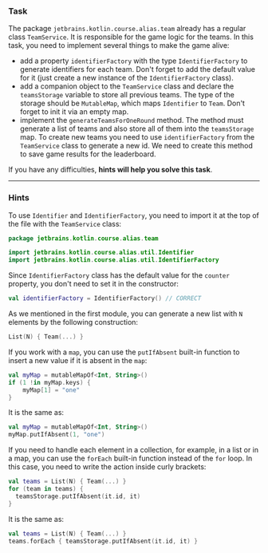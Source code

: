 ### Task

The package `jetbrains.kotlin.course.alias.team` already has a regular class `TeamService`.
It is responsible for the game logic for the teams. In this task, you need to implement several things to make the game alive:

- add a property `identifierFactory` with the type `IdentifierFactory` to generate identifiers for each team.
  Don't forget to add the default value for it (just create a new instance of the `IdentifierFactory` class).
- add a companion object to the `TeamService` class and declare the `teamsStorage` variable to store all previous teams.
  The type of the storage should be `MutableMap`, which maps `Identifier` to `Team`. Don't forget to init it via an empty map.
- implement the `generateTeamsForOneRound` method.
  The method must generate a list of teams and also store all of them into the `teamsStorage` map.
  To create new teams you need to use `identifierFactory` from the `TeamService` class to generate a new id.
  We need to create this method to save game results for the leaderboard.

If you have any difficulties, **hints will help you solve this task**.

----

### Hints

<div class="hint" title="Import Identifier">

To use `Identifier` and `IdentifierFactory`, you need to import it at the top of the file with the `TeamService` class:

  ```kotlin
  package jetbrains.kotlin.course.alias.team

  import jetbrains.kotlin.course.alias.util.Identifier
  import jetbrains.kotlin.course.alias.util.IdentifierFactory
  ```
</div>

<div class="hint" title="Create IdentifierFactory class">

Since `IdentifierFactory` class has the default value for the `counter` property,
you don't need to set it in the constructor:

  ```kotlin
  val identifierFactory = IdentifierFactory() // CORRECT
  ```
</div>

<div class="hint" title="List with teams generation">

As we mentioned in the first module, you can generate a new list with `N` elements by the following construction:
  ```kotlin
  List(N) { Team(...) }
  ```
</div>

<div class="hint" title="putIfAbsent built-in function">

If you work with a `map`, you can use the `putIfAbsent` built-in function to insert a new value if it is absent in the `map`:
  ```kotlin
  val myMap = mutableMapOf<Int, String>()
  if (1 !in myMap.keys) {
      myMap[1] = "one"
  }
  ```
It is the same as:
  ```kotlin
  val myMap = mutableMapOf<Int, String>()
  myMap.putIfAbsent(1, "one")
  ```
</div>

<div class="hint" title="forEach built-in function">

If you need to handle each element in a collection, for example, in a list or in a map,
you can use the `forEach` built-in function instead of the `for` loop.
In this case, you need to write the action inside curly brackets:
  ```kotlin
  val teams = List(N) { Team(...) }
  for (team in teams) {
    teamsStorage.putIfAbsent(it.id, it)
  }
  ```
It is the same as:
  ```kotlin
  val teams = List(N) { Team(...) }
  teams.forEach { teamsStorage.putIfAbsent(it.id, it) }
  ```
</div>
